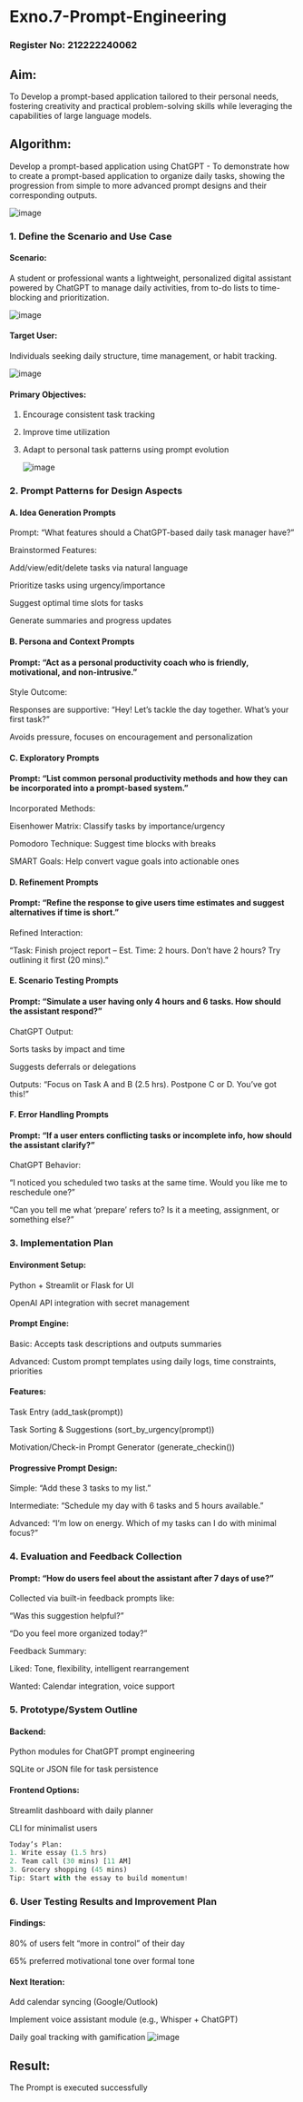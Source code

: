 # Exno.7-Prompt-Engineering


### Register No: 212222240062

## Aim: 
To Develop a prompt-based application tailored to their personal needs, fostering creativity and practical problem-solving skills while leveraging the capabilities of large language models.
## Algorithm: 
Develop a prompt-based application using ChatGPT - To demonstrate how to create a prompt-based application to organize daily tasks, showing the progression from simple to more advanced prompt designs and their corresponding outputs.

![image](https://github.com/user-attachments/assets/8813c09b-e51f-44ee-9706-8b46465cad4b)


### 1. Define the Scenario and Use Case
#### Scenario:
A student or professional wants a lightweight, personalized digital assistant powered by ChatGPT to manage daily activities, from to-do lists to time-blocking and prioritization.

![image](https://github.com/user-attachments/assets/43ffe17b-3c86-4f6c-b717-c9afad27dc68)


#### Target User: 
Individuals seeking daily structure, time management, or habit tracking.

![image](https://github.com/user-attachments/assets/2a34869d-643f-4383-a2e0-012f90d524a1)


#### Primary Objectives:

1. Encourage consistent task tracking

2. Improve time utilization

3. Adapt to personal task patterns using prompt evolution

   ![image](https://github.com/user-attachments/assets/ab45c1d5-d768-4833-85b9-b841d805a394)


### 2. Prompt Patterns for Design Aspects
#### A. Idea Generation Prompts
Prompt: “What features should a ChatGPT-based daily task manager have?”

Brainstormed Features:

Add/view/edit/delete tasks via natural language

Prioritize tasks using urgency/importance

Suggest optimal time slots for tasks

Generate summaries and progress updates

#### B. Persona and Context Prompts
#### Prompt: “Act as a personal productivity coach who is friendly, motivational, and non-intrusive.”

Style Outcome:

Responses are supportive: “Hey! Let’s tackle the day together. What’s your first task?”

Avoids pressure, focuses on encouragement and personalization

#### C. Exploratory Prompts
#### Prompt: “List common personal productivity methods and how they can be incorporated into a prompt-based system.”

Incorporated Methods:

Eisenhower Matrix: Classify tasks by importance/urgency

Pomodoro Technique: Suggest time blocks with breaks

SMART Goals: Help convert vague goals into actionable ones

#### D. Refinement Prompts
#### Prompt: “Refine the response to give users time estimates and suggest alternatives if time is short.”

Refined Interaction:

“Task: Finish project report – Est. Time: 2 hours. Don’t have 2 hours? Try outlining it first (20 mins).”

#### E. Scenario Testing Prompts
#### Prompt: “Simulate a user having only 4 hours and 6 tasks. How should the assistant respond?”

ChatGPT Output:

Sorts tasks by impact and time

Suggests deferrals or delegations

Outputs: “Focus on Task A and B (2.5 hrs). Postpone C or D. You’ve got this!”

#### F. Error Handling Prompts
#### Prompt: “If a user enters conflicting tasks or incomplete info, how should the assistant clarify?”

ChatGPT Behavior:

“I noticed you scheduled two tasks at the same time. Would you like me to reschedule one?”

“Can you tell me what ‘prepare’ refers to? Is it a meeting, assignment, or something else?”

### 3. Implementation Plan
#### Environment Setup:

Python + Streamlit or Flask for UI

OpenAI API integration with secret management

#### Prompt Engine:

Basic: Accepts task descriptions and outputs summaries

Advanced: Custom prompt templates using daily logs, time constraints, priorities

#### Features:

Task Entry (add_task(prompt))

Task Sorting & Suggestions (sort_by_urgency(prompt))

Motivation/Check-in Prompt Generator (generate_checkin())

#### Progressive Prompt Design:

Simple: “Add these 3 tasks to my list.”

Intermediate: “Schedule my day with 6 tasks and 5 hours available.”

Advanced: “I’m low on energy. Which of my tasks can I do with minimal focus?”

### 4. Evaluation and Feedback Collection
#### Prompt: “How do users feel about the assistant after 7 days of use?”

Collected via built-in feedback prompts like:

“Was this suggestion helpful?”

“Do you feel more organized today?”

Feedback Summary:

Liked: Tone, flexibility, intelligent rearrangement

Wanted: Calendar integration, voice support


### 5. Prototype/System Outline
#### Backend:

Python modules for ChatGPT prompt engineering

SQLite or JSON file for task persistence

#### Frontend Options:

Streamlit dashboard with daily planner

CLI for minimalist users

```python
Today’s Plan:
1. Write essay (1.5 hrs)
2. Team call (30 mins) [11 AM]
3. Grocery shopping (45 mins)
Tip: Start with the essay to build momentum!
```

### 6. User Testing Results and Improvement Plan
#### Findings:

80% of users felt “more in control” of their day

65% preferred motivational tone over formal tone

#### Next Iteration:

Add calendar syncing (Google/Outlook)

Implement voice assistant module (e.g., Whisper + ChatGPT)

Daily goal tracking with gamification
![image](https://github.com/user-attachments/assets/9c3a7282-8810-4946-890f-65455b2c417f)


## Result: 
The Prompt is executed successfully
